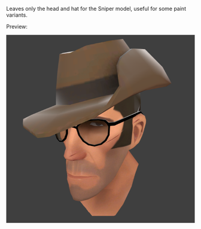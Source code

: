 Leaves only the head and hat for the Sniper model, useful for some paint variants.

Preview: 

![Preview](Preview.png)